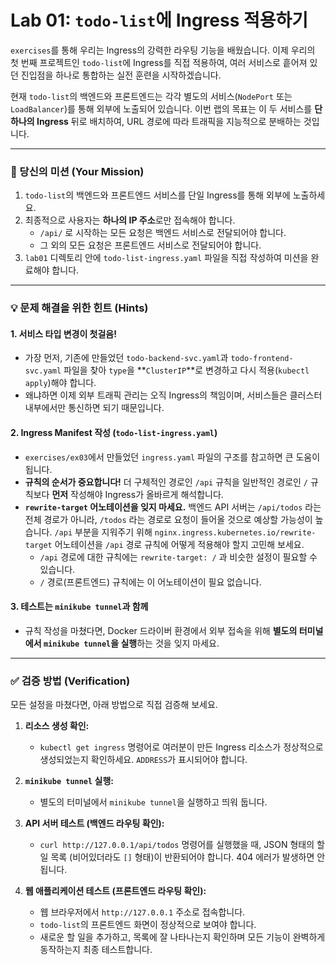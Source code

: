 # Lab 01: `todo-list`에 Ingress 적용하기

`exercises`를 통해 우리는 Ingress의 강력한 라우팅 기능을 배웠습니다. 이제 우리의 첫 번째 프로젝트인 `todo-list`에 Ingress를 직접 적용하여, 여러 서비스로 흩어져 있던 진입점을 하나로 통합하는 실전 훈련을 시작하겠습니다.

현재 `todo-list`의 백엔드와 프론트엔드는 각각 별도의 서비스(`NodePort` 또는 `LoadBalancer`)를 통해 외부에 노출되어 있습니다. 이번 랩의 목표는 이 두 서비스를 **단 하나의 Ingress** 뒤로 배치하여, URL 경로에 따라 트래픽을 지능적으로 분배하는 것입니다.

---

### 🎯 당신의 미션 (Your Mission)

1.  `todo-list`의 백엔드와 프론트엔드 서비스를 단일 Ingress를 통해 외부에 노출하세요.
2.  최종적으로 사용자는 **하나의 IP 주소**로만 접속해야 합니다.
    * `/api/` 로 시작하는 모든 요청은 백엔드 서비스로 전달되어야 합니다.
    * 그 외의 모든 요청은 프론트엔드 서비스로 전달되어야 합니다.
3.  `lab01` 디렉토리 안에 `todo-list-ingress.yaml` 파일을 직접 작성하여 미션을 완료해야 합니다.

---

### 💡 문제 해결을 위한 힌트 (Hints)

#### **1. 서비스 타입 변경이 첫걸음!**
* 가장 먼저, 기존에 만들었던 `todo-backend-svc.yaml`과 `todo-frontend-svc.yaml` 파일을 찾아 `type`을 **`ClusterIP`**로 변경하고 다시 적용(`kubectl apply`)해야 합니다.
* 왜냐하면 이제 외부 트래픽 관리는 오직 Ingress의 책임이며, 서비스들은 클러스터 내부에서만 통신하면 되기 때문입니다.

#### **2. Ingress Manifest 작성 (`todo-list-ingress.yaml`)**
* `exercises/ex03`에서 만들었던 `ingress.yaml` 파일의 구조를 참고하면 큰 도움이 됩니다.
* **규칙의 순서가 중요합니다!** 더 구체적인 경로인 `/api` 규칙을 일반적인 경로인 `/` 규칙보다 **먼저** 작성해야 Ingress가 올바르게 해석합니다.
* **`rewrite-target` 어노테이션을 잊지 마세요.** 백엔드 API 서버는 `/api/todos` 라는 전체 경로가 아니라, `/todos` 라는 경로로 요청이 들어올 것으로 예상할 가능성이 높습니다. `/api` 부분을 지워주기 위해 `nginx.ingress.kubernetes.io/rewrite-target` 어노테이션을 `/api` 경로 규칙에 어떻게 적용해야 할지 고민해 보세요.
    * `/api` 경로에 대한 규칙에는 `rewrite-target: /` 과 비슷한 설정이 필요할 수 있습니다.
    * `/` 경로(프론트엔드) 규칙에는 이 어노테이션이 필요 없습니다.

#### **3. 테스트는 `minikube tunnel`과 함께**
* 규칙 작성을 마쳤다면, Docker 드라이버 환경에서 외부 접속을 위해 **별도의 터미널에서 `minikube tunnel`을 실행**하는 것을 잊지 마세요.

---

### ✅ 검증 방법 (Verification)

모든 설정을 마쳤다면, 아래 방법으로 직접 검증해 보세요.

1.  **리소스 생성 확인:**
    * `kubectl get ingress` 명령어로 여러분이 만든 Ingress 리소스가 정상적으로 생성되었는지 확인하세요. `ADDRESS`가 표시되어야 합니다.

2.  **`minikube tunnel` 실행:**
    * 별도의 터미널에서 `minikube tunnel`을 실행하고 띄워 둡니다.

3.  **API 서버 테스트 (백엔드 라우팅 확인):**
    * `curl http://127.0.0.1/api/todos` 명령어를 실행했을 때, JSON 형태의 할 일 목록 (비어있더라도 `[]` 형태)이 반환되어야 합니다. 404 에러가 발생하면 안 됩니다.

4.  **웹 애플리케이션 테스트 (프론트엔드 라우팅 확인):**
    * 웹 브라우저에서 `http://127.0.0.1` 주소로 접속합니다.
    * `todo-list`의 프론트엔드 화면이 정상적으로 보여야 합니다.
    * 새로운 할 일을 추가하고, 목록에 잘 나타나는지 확인하며 모든 기능이 완벽하게 동작하는지 최종 테스트합니다.